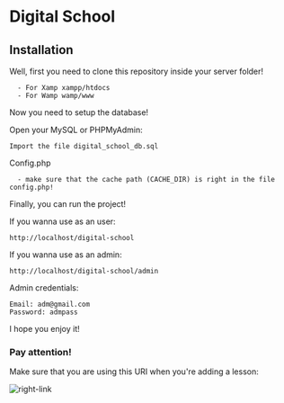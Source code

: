 # Digital School

## Installation

Well, first you need to clone this repository inside your server folder!

```
  - For Xamp xampp/htdocs
  - For Wamp wamp/www
```

Now you need to setup the database!

Open your MySQL or PHPMyAdmin:

```
Import the file digital_school_db.sql
```
Config.php
```
  - make sure that the cache path (CACHE_DIR) is right in the file config.php!
```

Finally, you can run the project!

If you wanna use as an user:

```
http://localhost/digital-school
```

If you wanna use as an admin:

```
http://localhost/digital-school/admin
```

Admin credentials:
```
Email: adm@gmail.com
Password: admpass
```

I hope you enjoy it!

### Pay attention!

Make sure that you are using this URI when you're adding a lesson:

![right-link](https://user-images.githubusercontent.com/85764820/212764356-58e09e0c-b96f-4163-b1fa-6904dbcadc6a.PNG)
